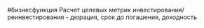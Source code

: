 #бизнесфункция
Расчет целевых метрик инвестирования/реинвестирования - дюрация, срок до погашения, доходность